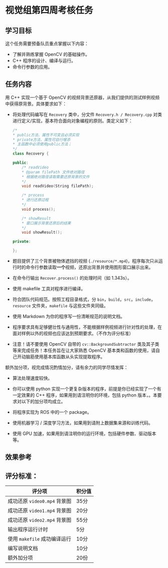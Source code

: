 # 视觉组第四周考核任务

## 学习目标

这个任务需要预备队员重点掌握以下内容：

- 了解并熟练掌握 OpenCV 的基础操作。
- C++ 程序的设计、编译与运行。
- 命令行参数的应用。

## 任务内容

用 C++ 实现一个基于 OpenCV 的视频背景还原器，从我们提供的测试样例视频中获得原背景。具体要求如下：

- 将处理代码编写在 `Recovery` 类中，分文件 `Recovery.h / Recovery.cpp` 对类进行定义/实现，基本符合面向对象编程的原则。类定义如下：

   ```cpp
   /*
   * public方法、属性不可变且必须实现
   * private方法、属性可自行增添
   * 主函数中必须使用public方法；
   */
   class Recovery {

   public:
       /* readVideo
       * @param filePath 文件绝对路径
       * 根据绝对路径读取需要还原背景的文件
       */
       void readVideo(String filePath);

       /* process
       * 进行还原过程
       */
       void process();

       /* showResult
       * 窗口展示背景还原后的结果
       */
       void showResult();

   private:

   };
   ```
   
- 题目提供了三个背景被物体遮挡的视频 (`./resource/*.mp4`)，程序每次只从运行时的命令行参数读取**一个**视频，还原出背景并使用图形窗口展示出来。

- 在命令行输出 `Recover.process()` 的处理时间（如 1.343s）。

- 使用 makefile 工具对程序进行编译。

- 符合团队代码规范。按照工程目录格式，分 `bin`，`build`，`src`，`include`，`resource` 文件夹，`makefile` 与这些文件夹同级。

- 使用 Markdown 为你的程序写一份清晰规范的说明文档。

- 程序要求具有足够健壮性与通用性，不能根据样例视频进行针对性的处理，在面对样例以外的视频也应该达到预期要求。（不作为评分标准）

- 注意！请不要使用 OpenCV 自带的 `cv::BackgroundSubtractor` 类及其子类等来完成任务！本任务旨在让大家熟悉 OpenCV 基本类和函数的使用，请自己开动脑筋使用基本库函数从头实现提取程序。


额外加分项，视完成情况酌情加分，请有余力的同学尽情发挥：

- 算法处理速度较快。

- 你可以使用 python 实现一个更复杂版本的程序，前提是你已经实现了一个有一定效果的 C++ 程序，如果用到请注明你的环境，包括 python 版本，。本要求对以下的加分项均成立。

- 将程序实现为 ROS 中的一个 package。

- 使用机器学习 / 深度学习方法，如果用到请附上数据集来源和训练代码。

- 使用 GPU 加速，如果用到请注明你的运行环境，包括硬件参数、驱动版本等。

## 效果参考


## 评分标准：

| 评分项                       | 积分值   |
| ---------------------------- | -------- |
| 成功还原 `video0.mp4` 背景图 | 35分     |
| 成功还原 `video1.mp4` 背景图 | 20分     |
| 成功还原 `video2.mp4` 背景图 | 55分     |
| 输出程序运行计时             | 5分      |
| 使用 `makefile` 成功编译运行 | 10分     |
| 编写说明文档                 | 10分     |
| 额外加分项                   | 20份     |
